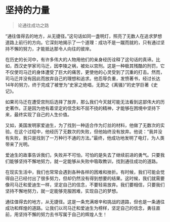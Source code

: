 # 坚持的力量
> 论通往成功之路

“通往值得去的地方，从无捷径。”这句话如同一盏明灯，照亮了无数人在追求梦想道路上前行的方向。它深刻地揭示了一个道理：成功不是一蹴而就的，只有通过坚持不懈的努力，才能抵达那令人向往的彼岸。

在历史的长河中，有许多伟大的人物用他们的亲身经历诠释了这句话的真谛。比如，西汉史学家司马迁，因李陵之祸，被处以宫刑。这是一种极其残酷的刑罚，它不仅使司马迁的身体遭受了巨大的痛苦，更使他的心灵受到了沉重的打击。然而，司马迁并没有因此而放弃自己的理想和追求。他忍辱负重，发愤著书，经过长达14年的努力，终于完成了被誉为“史家之绝唱，无韵之《离骚》”的史学巨著《史记》。

如果司马迁在遭受宫刑后选择了放弃，那么我们今天就可能无法看到这部伟大的历史著作。正是因为他有着坚定的信念和不屈不挠的精神，才能够在困境中坚持下来，最终实现了自己的人生价值。

又如，美国发明家爱迪生，为了找到一种适合作为灯丝的材料，他做了无数次的实验。在这个过程中，他经历了无数次的失败，但他始终没有放弃。他说：“我并没有失败，我只是找到了一万种行不通的方法。”最终，他成功地发明了电灯，为人类带来了光明。

爱迪生的故事告诉我们，失败并不可怕，可怕的是失去了继续前进的勇气。只要我们能够坚持不懈地努力，就一定能够从失败中吸取教训，找到通往成功的道路。

在现实生活中，我们也常常会遇到各种各样的困难和挫折。有时候，我们可能会觉得自己已经付出了很多努力，但却仍然没有得到想要的结果。这时候，我们就需要像司马迁和爱迪生一样，坚定自己的信念，不要轻易放弃。我们要相信，只要我们坚持不懈地努力，就一定能够克服困难，实现自己的梦想。

通往值得去的地方，从无捷径。这是一条充满艰辛和挑战的道路，但也是一条通往成功和辉煌的道路。让我们以司马迁和爱迪生为榜样，坚定自己的信念，勇往直前，用坚持不懈的努力去书写属于自己的辉煌人生！